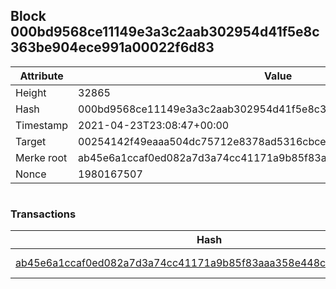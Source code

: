## Block 000bd9568ce11149e3a3c2aab302954d41f5e8c363be904ece991a00022f6d83

Attribute | Value
--- | ---
Height | 32865
Hash | 000bd9568ce11149e3a3c2aab302954d41f5e8c363be904ece991a00022f6d83
Timestamp | 2021-04-23T23:08:47+00:00
Target | 00254142f49eaaa504dc75712e8378ad5316cbcead634704b3734b6271167cc4
Merke root | ab45e6a1ccaf0ed082a7d3a74cc41171a9b85f83aaa358e448c35aae4fda0717
Nonce | 1980167507

```

```

### Transactions

Hash | Amount
--- | ---
[ab45e6a1ccaf0ed082a7d3a74cc41171a9b85f83aaa358e448c35aae4fda0717](ab45e6a1ccaf0ed082a7d3a74cc41171a9b85f83aaa358e448c35aae4fda0717.md) | 10.00000000 SKEPTI 
